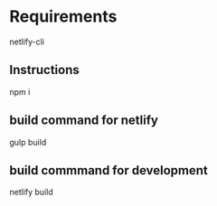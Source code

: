 # Requirements

netlify-cli


## Instructions

npm i

## build command for netlify
gulp build

## build commmand for development 
netlify build